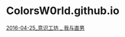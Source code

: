 # ColorsW0rld.github.io



[2016-04-25_意识工坊 _ 我与直男](https://colorsw0rld.github.io/2016-04-25_%E6%84%8F%E8%AF%86%E5%B7%A5%E5%9D%8A%20_%20%E6%88%91%E4%B8%8E%E7%9B%B4%E7%94%B7.html)

